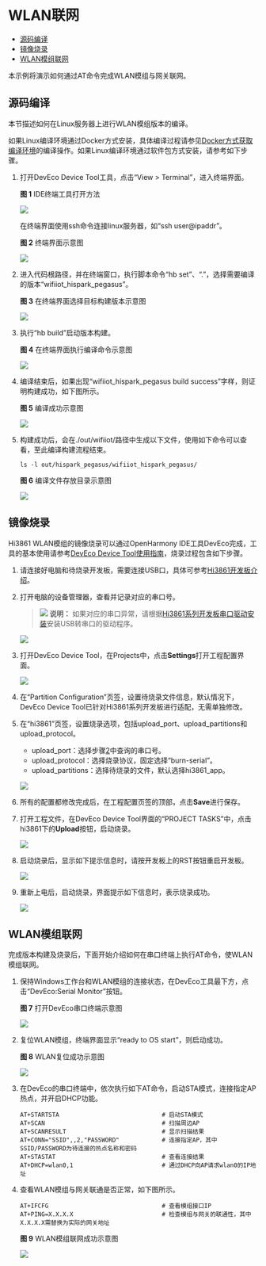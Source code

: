 # WLAN联网<a name="ZH-CN_TOPIC_0000001174350611"></a>

-   [源码编译](#section191121332125319)
-   [镜像烧录](#section19458165166)
-   [WLAN模组联网](#section194671619167)

本示例将演示如何通过AT命令完成WLAN模组与网关联网。

## 源码编译<a name="section191121332125319"></a>

本节描述如何在Linux服务器上进行WLAN模组版本的编译。

如果Linux编译环境通过Docker方式安装，具体编译过程请参见[Docker方式获取编译环境](../get-code/sourcecode-acquire.md)的编译操作。如果Linux编译环境通过软件包方式安装，请参考如下步骤。

1.  打开DevEco Device Tool工具，点击“View \> Terminal”，进入终端界面。

    **图 1**  IDE终端工具打开方法<a name="fig1975813338510"></a>  
    

    ![](figure/1.png)

    在终端界面使用ssh命令连接linux服务器，如“ssh user@ipaddr”。

    **图 2**  终端界面示意图<a name="fig91165301546"></a>  
    

    ![](figure/2.png)

2.  进入代码根路径，并在终端窗口，执行脚本命令“hb set”、“.”，选择需要编译的版本“wifiiot\_hispark\_pegasus”。

    **图 3**  在终端界面选择目标构建版本示意图<a name="fig17727115215612"></a>  
    

    ![](figure/3.png)

3.  执行“hb build”启动版本构建。

    **图 4**  在终端界面执行编译命令示意图<a name="fig5493164414573"></a>  
    

    ![](figure/4.png)

4.  编译结束后，如果出现“wifiiot\_hispark\_pegasus build success”字样，则证明构建成功，如下图所示。

    **图 5**  编译成功示意图<a name="fig1262101218463"></a>  
    

    ![](figure/5.png)

5.  构建成功后，会在./out/wifiiot/路径中生成以下文件，使用如下命令可以查看，至此编译构建流程结束。

    ```
    ls -l out/hispark_pegasus/wifiiot_hispark_pegasus/
    ```

    **图 6**  编译文件存放目录示意图<a name="fig38521346164618"></a>  
    

    ![](figure/3-0.png)


## 镜像烧录<a name="section19458165166"></a>

Hi3861 WLAN模组的镜像烧录可以通过OpenHarmony IDE工具DevEco完成，工具的基本使用请参考[DevEco Device Tool使用指南](https://device.harmonyos.com/cn/docs/ide/user-guides/service_introduction-0000001050166905)，烧录过程包含如下步骤。

1.  请连接好电脑和待烧录开发板，需要连接USB口，具体可参考[Hi3861开发板介绍](quickstart-lite-introduction-hi3861.md)。
2.  <a name="zh-cn_topic_0000001056563976_li848662117291"></a>打开电脑的设备管理器，查看并记录对应的串口号。

    >![](../public_sys-resources/icon-note.gif) **说明：** 
    >如果对应的串口异常，请根据[Hi3861系列开发板串口驱动安装](https://device.harmonyos.com/cn/docs/ide/user-guides/hi3861-drivers-0000001058153433)安装USB转串口的驱动程序。

    ![](figure/zh-cn_image_0000001128311118.png)

3.  打开DevEco Device Tool，在Projects中，点击**Settings**打开工程配置界面。

    ![](figure/zh-cn_image_0000001128311116.png)

4.  在“Partition Configuration”页签，设置待烧录文件信息，默认情况下，DevEco Device Tool已针对Hi3861系列开发板进行适配，无需单独修改。
5.  在“hi3861”页签，设置烧录选项，包括upload\_port、upload\_partitions和upload\_protocol。

    -   upload\_port：选择步骤[2](#zh-cn_topic_0000001056563976_li848662117291)中查询的串口号。
    -   upload\_protocol：选择烧录协议，固定选择“burn-serial”。
    -   upload\_partitions：选择待烧录的文件，默认选择hi3861\_app。

    ![](figure/zh-cn_image_0000001128470922.png)

6.  所有的配置都修改完成后，在工程配置页签的顶部，点击**Save**进行保存。
7.  打开工程文件，在DevEco Device Tool界面的“PROJECT TASKS”中，点击hi3861下的**Upload**按钮，启动烧录。

    ![](figure/zh-cn_image_0000001174270749.png)

8.  启动烧录后，显示如下提示信息时，请按开发板上的RST按钮重启开发板。

    ![](figure/zh-cn_image_0000001174270751.png)

9.  重新上电后，启动烧录，界面提示如下信息时，表示烧录成功。

    ![](figure/zh-cn_image_0000001174350669.png)


## WLAN模组联网<a name="section194671619167"></a>

完成版本构建及烧录后，下面开始介绍如何在串口终端上执行AT命令，使WLAN模组联网。

1.  保持Windows工作台和WLAN模组的连接状态，在DevEco工具最下方，点击“DevEco:Serial Monitor”按钮。

    **图 7**  打开DevEco串口终端示意图<a name="fig12489182991119"></a>  
    

    ![](figure/5-1.png)

2.  复位WLAN模组，终端界面显示“ready to OS start”，则启动成功。

    **图 8**  WLAN复位成功示意图<a name="fig496084516332"></a>  
    

    ![](figure/6.png)

3.  在DevEco的串口终端中，依次执行如下AT命令，启动STA模式，连接指定AP热点，并开启DHCP功能。

    ```
    AT+STARTSTA                             # 启动STA模式
    AT+SCAN                                 # 扫描周边AP
    AT+SCANRESULT                           # 显示扫描结果
    AT+CONN="SSID",,2,"PASSWORD"            # 连接指定AP，其中SSID/PASSWORD为待连接的热点名称和密码
    AT+STASTAT                              # 查看连接结果
    AT+DHCP=wlan0,1                         # 通过DHCP向AP请求wlan0的IP地址
    ```

4.  查看WLAN模组与网关联通是否正常，如下图所示。

    ```
    AT+IFCFG                                # 查看模组接口IP
    AT+PING=X.X.X.X                         # 检查模组与网关的联通性，其中X.X.X.X需替换为实际的网关地址
    ```

    **图 9**  WLAN模组联网成功示意图<a name="fig1166371318339"></a>  
    

    ![](figure/截图.png)


